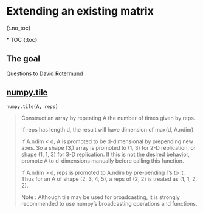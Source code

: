 # Extending an existing matrix
{:.no_toc}

<nav markdown="1" class="toc-class">
* TOC
{:toc}
</nav>

## The goal



Questions to [David Rotermund](mailto:davrot@uni-bremen.de)

## [numpy.tile](https://numpy.org/doc/stable/reference/generated/numpy.tile.html)

```python
numpy.tile(A, reps)
```

> Construct an array by repeating A the number of times given by reps.
> 
> If reps has length d, the result will have dimension of max(d, A.ndim).
> 
> If A.ndim < d, A is promoted to be d-dimensional by prepending new axes. So a shape (3,) array is promoted to (1, 3) for 2-D replication, or shape (1, 1, 3) for 3-D replication. If this is not the desired behavior, promote A to d-dimensions manually before calling this function.
> 
> If A.ndim > d, reps is promoted to A.ndim by pre-pending 1’s to it. Thus for an A of shape (2, 3, 4, 5), a reps of (2, 2) is treated as (1, 1, 2, 2).
> 
> Note : Although tile may be used for broadcasting, it is strongly recommended to use numpy’s broadcasting operations and functions.

